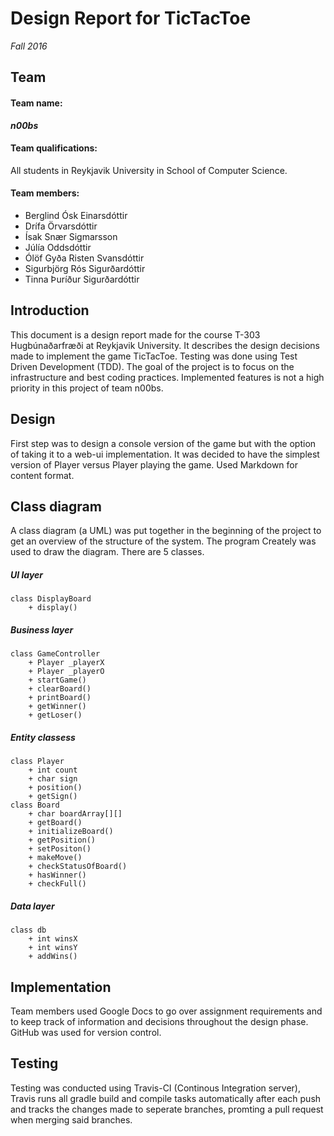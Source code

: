 # Design Report for TicTacToe
*Fall 2016*
## Team
#### Team name: 
***n00bs***

#### Team qualifications: 
All students in Reykjavik University in School of Computer Science.

#### Team members:
* Berglind Ósk Einarsdóttir
* Drífa Örvarsdóttir
* Ísak Snær Sigmarsson
* Júlía Oddsdóttir
* Ólöf Gyða Risten Svansdóttir
* Sigurbjörg Rós Sigurðardóttir
* Tinna Þuríður Sigurðardóttir

## Introduction
This document is a design report made for the course T-303 Hugbúnaðarfræði at Reykjavik University. It describes the design decisions made to implement the game TicTacToe. Testing was done using Test Driven Development (TDD). The goal of the project is to focus on the infrastructure and best coding practices. Implemented features is not a high priority in this project of team n00bs.

## Design
First step was to design a console version of the game but with the option of taking it to a web-ui implementation. It was decided to have the simplest version of Player versus Player playing the game. 
Used Markdown for content format.

## Class diagram
A class diagram (a UML) was put together in the beginning of the project to get an overview of the structure of the system. The program Creately was used to draw the diagram. 
There are 5 classes.

##### UI layer
	class DisplayBoard
		+ display()
##### Business layer
	class GameController
		+ Player _playerX
		+ Player _playerO
		+ startGame()
		+ clearBoard()
		+ printBoard()
		+ getWinner()
		+ getLoser()
##### Entity classess
	class Player
		+ int count
		+ char sign
		+ position()
		+ getSign()
	class Board
		+ char boardArray[][]
		+ getBoard()
		+ initializeBoard()
		+ getPosition()
		+ setPositon()
		+ makeMove()
		+ checkStatusOfBoard()
		+ hasWinner()
		+ checkFull()
##### Data layer
	class db
		+ int winsX
		+ int winsY
		+ addWins()

																				
## Implementation
Team members used Google Docs to go over assignment requirements and to keep track of information and decisions throughout the design phase. 
GitHub was used for version control. 

## Testing
Testing was conducted using Travis-CI (Continous Integration server), Travis runs all gradle build and compile tasks automatically after each push and tracks the changes made to seperate branches, promting a pull request when merging said branches.
